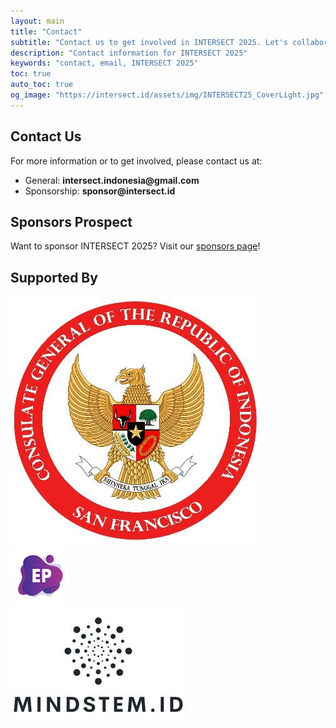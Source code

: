 ```yaml
---
layout: main
title: "Contact"
subtitle: "Contact us to get involved in INTERSECT 2025. Let's collaborate!"
description: "Contact information for INTERSECT 2025"
keywords: "contact, email, INTERSECT 2025"
toc: true
auto_toc: true
og_image: "https://intersect.id/assets/img/INTERSECT25_CoverLight.jpg"
---
```



## Contact Us
<p>For more information or to get involved, please contact us at:</p>
<ul>
    <li>General: <strong>intersect.indonesia@gmail.com</strong></li>
    <li>Sponsorship: <strong>sponsor@intersect.id</strong></li>    
</ul>


## Sponsors Prospect

Want to sponsor INTERSECT 2025? Visit our [sponsors page](/sponsors)!



## Supported By
<div class="sponsors-grid">
    <div class="sponsor-card sponsor-card-large">
        <img src="/assets/img/KJRI_SF.jpg" alt="Konsulat Jenderal Republik Indonesia di San Francisco">
    </div>
    <div class="sponsor-card sponsor-card-small">
        <img src="/assets/img/ewakopedia.jpg" alt="Ewakopedia">
    </div>
    <div class="sponsor-card sponsor-card-small">
        <img src="/assets/img/mindstem.jpeg" alt="Mindstem.id">
    </div>
</div>
